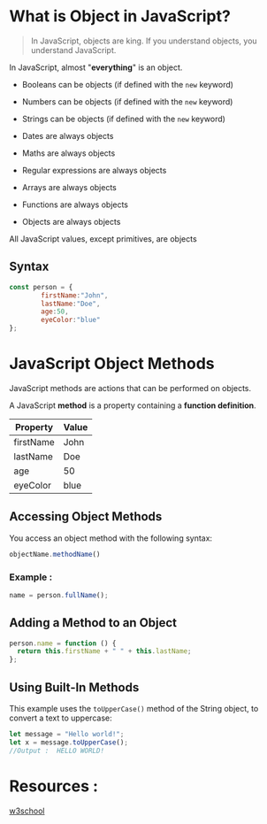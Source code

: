 # What is Object in JavaScript?

> In JavaScript, objects are king. If you understand objects, you understand JavaScript.

In JavaScript, almost "**everything**" is an object.

* Booleans can be objects (if defined with the `new` keyword)
    
* Numbers can be objects (if defined with the `new` keyword)
    
* Strings can be objects (if defined with the `new` keyword)
    
* Dates are always objects
    
* Maths are always objects
    
* Regular expressions are always objects
    
* Arrays are always objects
    
* Functions are always objects
    
* Objects are always objects
    

All JavaScript values, except primitives, are objects

## Syntax

```javascript
const person = {
        firstName:"John",
        lastName:"Doe", 
        age:50, 
        eyeColor:"blue"
};
```

# JavaScript Object Methods

JavaScript methods are actions that can be performed on objects.

A JavaScript **method** is a property containing a **function definition**.

| **Property** | **Value** |
| --- | --- |
| firstName | John |
| lastName | Doe |
| age | 50 |
| eyeColor | blue |

## Accessing Object Methods

You access an object method with the following syntax:

```javascript
objectName.methodName()
```

### Example :

```javascript
name = person.fullName();
```

## Adding a Method to an Object

```javascript
person.name = function () {
  return this.firstName + " " + this.lastName;
};
```

## Using Built-In Methods

This example uses the `toUpperCase()` method of the String object, to convert a text to uppercase:

```javascript
let message = "Hello world!";
let x = message.toUpperCase();
//Output :  HELLO WORLD!
```

# Resources :

[w3school](https://www.w3schools.com/js/js_object_methods.asp)
